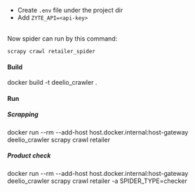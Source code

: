 - Create `.env` file under the project dir<br>
- Add `ZYTE_API=<api-key>`


<br>Now spider can run by this command:

`scrapy crawl retailer_spider`

#### Build

<!--- docker rmi deelio_crawler -->
docker build -t deelio_crawler .

#### Run

##### Scrapping
docker run --rm --add-host host.docker.internal:host-gateway deelio_crawler scrapy crawl retailer
##### Product check
docker run --rm --add-host host.docker.internal:host-gateway deelio_crawler scrapy crawl retailer -a SPIDER_TYPE=checker
